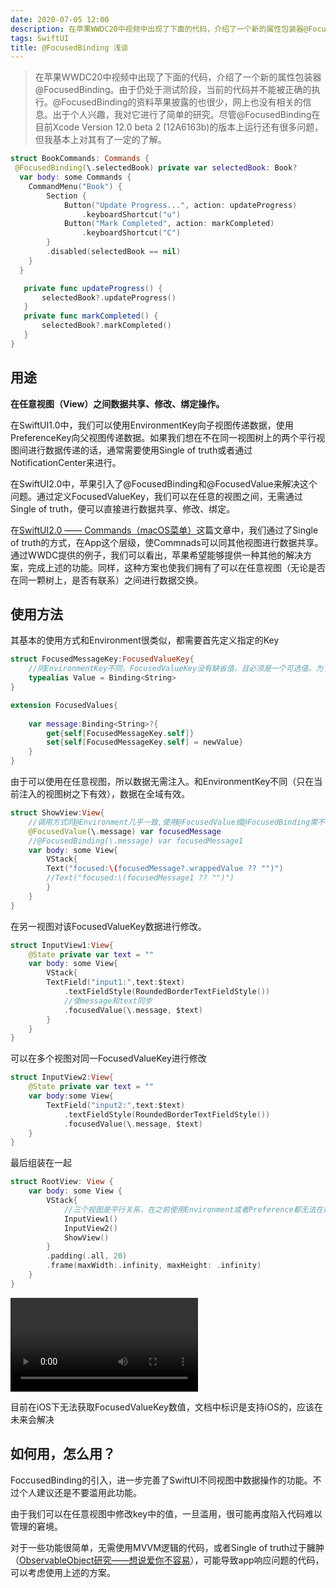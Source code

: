 ```yaml
---
date: 2020-07-05 12:00
description: 在苹果WWDC20中视频中出现了下面的代码，介绍了一个新的属性包装器@FocusedBinding。由于仍处于测试阶段，当前的代码并不能被正确的执行。@FocusedBinding的资料苹果披露的也很少，网上也没有相关的信息。出于个人兴趣，我对它进行了简单的研究。尽管@FocusedBinding在目前Xcode Version 12.0 beta 2 (12A6163b)的版本上运行还有很多问题，但我基本上对其有了一定的了解。
tags: SwiftUI
title: @FocusedBinding 浅谈
---
```


> 在苹果WWDC20中视频中出现了下面的代码，介绍了一个新的属性包装器@FocusedBinding。由于仍处于测试阶段，当前的代码并不能被正确的执行。@FocusedBinding的资料苹果披露的也很少，网上也没有相关的信息。出于个人兴趣，我对它进行了简单的研究。尽管@FocusedBinding在目前Xcode Version 12.0 beta 2 (12A6163b)的版本上运行还有很多问题，但我基本上对其有了一定的了解。

```swift
struct BookCommands: Commands {
 @FocusedBinding(\.selectedBook) private var selectedBook: Book?
  var body: some Commands {
    CommandMenu("Book") {
        Section {
            Button("Update Progress...", action: updateProgress)
                .keyboardShortcut("u")
            Button("Mark Completed", action: markCompleted)
                .keyboardShortcut("C")
        }
        .disabled(selectedBook == nil)
    }
  }

   private func updateProgress() {
       selectedBook?.updateProgress()
   }
   private func markCompleted() {
       selectedBook?.markCompleted()
   }
}
```

## 用途 ##

**在任意视图（View）之间数据共享、修改、绑定操作。**

在SwiftUI1.0中，我们可以使用EnvironmentKey向子视图传递数据，使用PreferenceKey向父视图传递数据。如果我们想在不在同一视图树上的两个平行视图间进行数据传递的话，通常需要使用Single of truth或者通过NotificationCenter来进行。

在SwiftUI2.0中，苹果引入了@FocusedBinding和@FocusedValue来解决这个问题。通过定义FocusedValueKey，我们可以在任意的视图之间，无需通过Single of truth，便可以直接进行数据共享、修改、绑定。

在[SwiftUI2.0 —— Commands（macOS菜单）](/posts/swiftUI2-commands/)这篇文章中，我们通过了Single of truth的方式，在App这个层级，使Commnads可以同其他视图进行数据共享。通过WWDC提供的例子，我们可以看出，苹果希望能够提供一种其他的解决方案，完成上述的功能。同样，这种方案也使我们拥有了可以在任意视图（无论是否在同一颗树上，是否有联系）之间进行数据交换。

## 使用方法 ##

其基本的使用方式和Environment很类似，都需要首先定义指定的Key

```swift
struct FocusedMessageKey:FocusedValueKey{
    //同EnvironmentKey不同，FocusedValueKey没有缺省值，且必须是一个可选值。为了下面的演示，在这里我们将数据类型设置为Binding<String>,可以设置为任意值类型数据
    typealias Value = Binding<String>
}

extension FocusedValues{
    
    var message:Binding<String>?{
        get{self[FocusedMessageKey.self]}
        set{self[FocusedMessageKey.self] = newValue}
    }
}
```

由于可以使用在任意视图，所以数据无需注入。和EnvironmentKey不同（只在当前注入的视图树之下有效），数据在全域有效。

```swift
struct ShowView:View{
    //调用方式同@Environment几乎一致,使用@FocusedValue或@FocusedBinding需不同的引用方式
    @FocusedValue(\.message) var focusedMessage
    //@FocusedBinding(\.message) var focusedMessage1
    var body: some View{
        VStack{
        Text("focused:\(focusedMessage?.wrappedValue ?? "")")
        //Text("focused:\(focusedMessage1 ?? "")")
        }
    }
}
```

在另一视图对该FocusedValueKey数据进行修改。

```swift
struct InputView1:View{
    @State private var text = ""
    var body: some View{
        VStack{
        TextField("input1:",text:$text)
            .textFieldStyle(RoundedBorderTextFieldStyle())
            //使message和text同步
            .focusedValue(\.message, $text)
        }
    }
}
```

可以在多个视图对同一FocusedValueKey进行修改

```swift
struct InputView2:View{
    @State private var text = ""
    var body:some View{
        TextField("input2:",text:$text)
            .textFieldStyle(RoundedBorderTextFieldStyle())
            .focusedValue(\.message, $text)
    }
}
```

最后组装在一起

```swift
struct RootView: View {
    var body: some View {
        VStack{
            //三个视图是平行关系，在之前使用Environment或者Preference都无法在这三个视图间进行数据传递、共享
            InputView1()
            InputView2()
            ShowView()
        }
        .padding(.all, 20)
        .frame(maxWidth:.infinity, maxHeight: .infinity)
    }
}
```

<video src="https://cdn.fatbobman.com/focusebinding-video.mov" controls="controls">您的浏览器不支持播放该视频！</video>

目前在iOS下无法获取FocusedValueKey数值，文档中标识是支持iOS的，应该在未来会解决

## 如何用，怎么用？ ##

FoccusedBinding的引入，进一步完善了SwiftUI不同视图中数据操作的功能。不过个人建议还是不要滥用此功能。

由于我们可以在任意视图中修改key中的值，一旦滥用，很可能再度陷入代码难以管理的窘境。

对于一些功能很简单，无需使用MVVM逻辑的代码，或者Single of truth过于臃肿（[ObservableObject研究——想说爱你不容易](/posts/observableObject-study/)），可能导致app响应问题的代码，可以考虑使用上述的方案。
